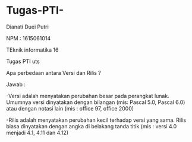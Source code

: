 # Tugas-PTI-

Dianati Duei Putri

NPM : 1615061014

TEknik informatika 16

Tugas PTI uts 

Apa perbedaan antara Versi dan Rilis ?

Jawab :

-Versi adalah menyatakan perubahan besar pada perangkat lunak. Umumnya versi dinyatakan dengan bilangan (mis: Pascal 5.0, Pascal 6.0) atau dengan notasi lain (mis : office 97, office 2000)

-Rilis adalah menyatakan perubahan kecil terhadap versi yang sama. Rilis biasa dinyatakan dengan angka di belakang tanda titik (mis : versi 4.0 menjadi 4.1, 4.11 dan 4.12)
